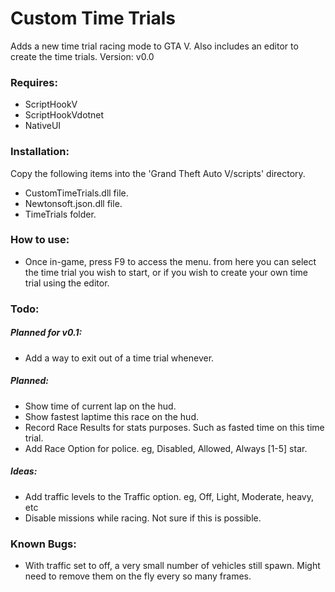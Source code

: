 # Custom Time Trials #
Adds a new time trial racing mode to GTA V. Also includes an editor to create the time trials.
Version: v0.0

### Requires: ###

* ScriptHookV
* ScriptHookVdotnet
* NativeUI


### Installation: ###

Copy the following items into the 'Grand Theft Auto V/scripts' directory.
* CustomTimeTrials.dll file.
* Newtonsoft.json.dll file.
* TimeTrials folder.


### How to use: ###

* Once in-game, press F9 to access the menu. from here you can select the time trial you wish to start, or if you wish to create your own time trial using the editor.


### Todo: ###

##### Planned for v0.1: #####
* Add a way to exit out of a time trial whenever.

##### Planned: #####
* Show time of current lap on the hud.
* Show fastest laptime this race on the hud.
* Record Race Results for stats purposes. Such as fasted time on this time trial.
* Add Race Option for police. eg, Disabled, Allowed, Always [1-5] star.

##### Ideas: #####
* Add traffic levels to the Traffic option. eg, Off, Light, Moderate, heavy, etc
* Disable missions while racing. Not sure if this is possible.


### Known Bugs: ###

* With traffic set to off, a very small number of vehicles still spawn. Might need to remove them on the fly every so many frames.

